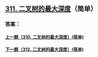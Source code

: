 ## [311. 二叉树的最大深度](https://leetcode-cn.com/problems/merge-two-sorted-lists/)（简单）





### 答案：



#### [上一题（310. 二叉树的最大深度）(简单)](https://github.com/sdwwld/leetCode/blob/master/src/main/java/com/wld/java/leetcode/leetCode0310.md)

#### [下一题（312. 二叉树的最大深度）(简单)](https://github.com/sdwwld/leetCode/blob/master/src/main/java/com/wld/java/leetcode/leetCode0312.md)